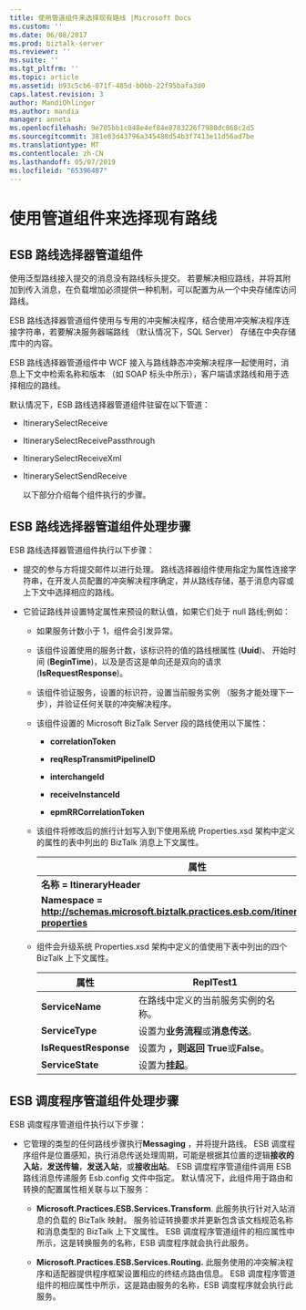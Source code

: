 ```yaml
---
title: 使用管道组件来选择现有路线 |Microsoft Docs
ms.custom: ''
ms.date: 06/08/2017
ms.prod: biztalk-server
ms.reviewer: ''
ms.suite: ''
ms.tgt_pltfrm: ''
ms.topic: article
ms.assetid: b93c5cb6-071f-485d-b0bb-22f95bafa3d0
caps.latest.revision: 3
author: MandiOhlinger
ms.author: mandia
manager: anneta
ms.openlocfilehash: 9e705bb1c048e4ef84e8783226f7980dc868c2d5
ms.sourcegitcommit: 381e83d43796a345488d54b3f7413e11d56ad7be
ms.translationtype: MT
ms.contentlocale: zh-CN
ms.lasthandoff: 05/07/2019
ms.locfileid: "65396487"
---
```

# <a name="using-a-pipeline-component-to-select-an-existing-itinerary"></a>使用管道组件来选择现有路线
## <a name="esb-itinerary-selector-pipeline-component"></a>ESB 路线选择器管道组件  
 使用泛型路线接入提交的消息没有路线标头提交。 若要解决相应路线，并将其附加到传入消息，在负载增加必须提供一种机制，可以配置为从一个中央存储库访问路线。  

 ESB 路线选择器管道组件使用与专用的冲突解决程序，结合使用冲突解决程序连接字符串，若要解决服务器端路线 （默认情况下，SQL Server） 存储在中央存储库中的内容。  

 ESB 路线选择器管道组件中 WCF 接入与路线静态冲突解决程序一起使用时，消息上下文中检索名称和版本 （如 SOAP 标头中所示），客户端请求路线和用于选择相应的路线。  

 默认情况下，ESB 路线选择器管道组件驻留在以下管道：  

- ItinerarySelectReceive  

- ItinerarySelectReceivePassthrough  

- ItinerarySelectReceiveXml  

- ItinerarySelectSendReceive  

  以下部分介绍每个组件执行的步骤。  

## <a name="esb-itinerary-selector-pipeline-component-processing-steps"></a>ESB 路线选择器管道组件处理步骤  
 ESB 路线选择器管道组件执行以下步骤：  

- 提交的参与方将提交邮件以进行处理。 路线选择器组件使用指定为属性连接字符串，在开发人员配置的冲突解决程序确定，并从路线存储，基于消息内容或上下文中选择相应的路线。  

- 它验证路线并设置特定属性来预设的默认值，如果它们处于 null 路线;例如：  

  - 如果服务计数小于 1，组件会引发异常。  

  - 该组件设置使用的服务计数，该标识符的值的路线根属性 (**Uuid**)、 开始时间 (**BeginTime**)，以及是否这是单向还是双向的请求 (**IsRequestResponse**)。  

  - 该组件验证服务，设置的标识符，设置当前服务实例 （服务才能处理下一步），并验证任何关联的冲突解决程序。  

  - 该组件设置的 Microsoft BizTalk Server 段的路线使用以下属性：  

    -   **correlationToken**  

    -   **reqRespTransmitPipelineID**  

    -   **interchangeId**  

    -   **receiveInstanceId**  

    -   **epmRRCorrelationToken**  

  - 该组件将修改后的旅行计划写入到下使用系统 Properties.xsd 架构中定义的属性的表中列出的 BizTalk 消息上下文属性。  


    |                                           属性                                           |
    |------------------------------------------------------------------------------------------------|
    |                                   **名称 = ItineraryHeader**                                   |
    | **Namespace = http://schemas.microsoft.biztalk.practices.esb.com/itinerary/system-properties** |


  - 组件会升级系统 Properties.xsd 架构中定义的值使用下表中列出的四个 BizTalk 上下文属性。  

    |属性|ReplTest1|  
    |--------------|-----------|  
    |**ServiceName**|在路线中定义的当前服务实例的名称。|  
    |**ServiceType**|设置为**业务流程**或**消息传送**。|  
    |**IsRequestResponse**|设置为 **，则返回 True**或**False**。|  
    |**ServiceState**|设置为**挂起**。|  

## <a name="esb-dispatcher-pipeline-component-process-steps"></a>ESB 调度程序管道组件处理步骤  
 ESB 调度程序管道组件执行以下步骤：  

-   它管理的类型的任何路线步骤执行**Messaging** ，并将提升路线。 ESB 调度程序组件是位置感知，执行消息传送处理周期，可能是根据其位置的逻辑**接收的入站**，**发送传输**，**发送入站**，或**接收出站**。 ESB 调度程序管道组件调用 ESB 路线消息传递服务 Esb.config 文件中指定。 默认情况下，此组件用于路由和转换的配置属性相关联与以下服务：  

    -   **Microsoft.Practices.ESB.Services.Transform**. 此服务执行针对入站消息的负载的 BizTalk 映射。 服务验证转换要求并更新包含该文档规范名称和消息类型的 BizTalk 上下文属性。 ESB 调度程序管道组件的相应属性中所示，这是转换服务的名称，ESB 调度程序就会执行此服务。  

    -   **Microsoft.Practices.ESB.Services.Routing.** 此服务使用的冲突解决程序和适配器提供程序框架设置相应的终结点路由信息。 ESB 调度程序管道组件的相应属性中所示，这是路由服务的名称，ESB 调度程序就会执行此服务。